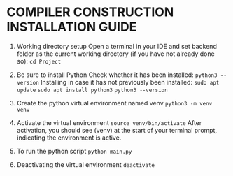 # COMPILER CONSTRUCTION INSTALLATION GUIDE
1. Working directory setup
Open a terminal in your IDE and set backend folder as the current working directory (if you have not already done so):
```cd Project```

2. Be sure to install Python
Check whether it has been installed:
```python3 --version```
Installing in case it has not previously been installed:
```sudo apt update```
```sudo apt install python3```
```python3 --version```

3. Create the python virtual environment named venv
```python3 -m venv venv```

4. Activate the virtual environment
```source venv/bin/activate```
After activation, you should see (venv) at the start of your terminal prompt, indicating the environment is active.

5. To run the python script
```python main.py```

6. Deactivating the virtual environment
```deactivate```